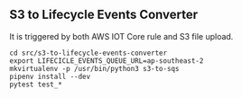 ## S3 to Lifecycle Events Converter

It is triggered by both AWS IOT Core rule and S3 file upload.

```
cd src/s3-to-lifecycle-events-converter
export LIFECICLE_EVENTS_QUEUE_URL=ap-southeast-2
mkvirtualenv -p /usr/bin/python3 s3-to-sqs
pipenv install --dev
pytest test_*
```
